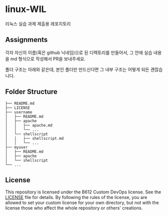 # linux-WIL
리눅스 실습 과제 제출용 레포지토리

## Assignments
각자 자신의 이름(혹은 github 닉네임)으로 된 디렉토리를 만들어서, 그 안에 실습 내용을 md 형식으로 작성해서 PR을 보내주세요.

폴더 구조는 아래와 같은데, 본인 폴더만 만드신다면 그 내부 구조는 어떻게 되든 괜찮습니다.

## Folder Structure
```
├── README.md
├── LICENSE
├── username
│   ├── README.md
│   ├── apache
│   │   ├── apache.md
│   │   └── ...
│   └── shellscript
│   │   ├── shellscript.md
│   │   └── ...
├── myuser
│   ├── README.md
│   ├── apache
│   └── shellscript
└── ...
```

## License
This repository is licensed under the B612 Custom DevOps license. See the [LICENSE](LICENSE.md) file for details. By following the rules of the license, you are allowed to set your custom license for your own directory, but not with the license those who affect the whole repository or others' creations.
